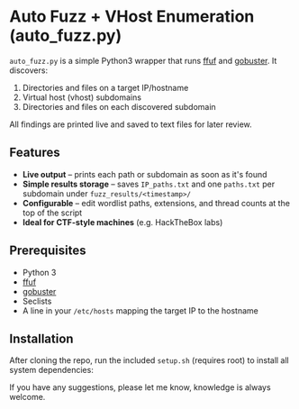 # Auto Fuzz + VHost Enumeration (auto_fuzz.py)

`auto_fuzz.py` is a simple Python3 wrapper that runs [ffuf](https://github.com/ffuf/ffuf) and [gobuster](https://github.com/OJ/gobuster). It discovers:

1. Directories and files on a target IP/hostname  
2. Virtual host (vhost) subdomains  
3. Directories and files on each discovered subdomain  

All findings are printed live and saved to text files for later review.

## Features

- **Live output** – prints each path or subdomain as soon as it's found    
- **Simple results storage** – saves `IP_paths.txt` and one `paths.txt` per subdomain under `fuzz_results/<timestamp>/`  
- **Configurable** – edit wordlist paths, extensions, and thread counts at the top of the script  
- **Ideal for CTF-style machines** (e.g. HackTheBox labs)  

## Prerequisites

- Python 3  
- [ffuf](https://github.com/ffuf/ffuf)  
- [gobuster](https://github.com/OJ/gobuster)
- Seclists
- A line in your `/etc/hosts` mapping the target IP to the hostname

## Installation

After cloning the repo, run the included `setup.sh` (requires root) to install all system dependencies:


If you have any suggestions, please let me know, knowledge is always welcome.
